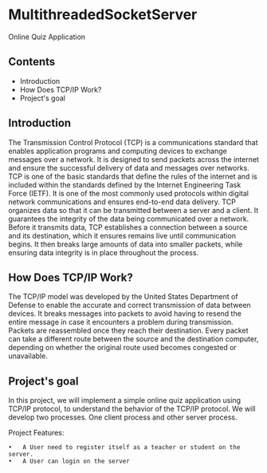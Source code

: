 # MultithreadedSocketServer
Online Quiz Application

## Contents


- Introduction
- How Does TCP/IP Work?
- Project's goal


## Introduction

The Transmission Control Protocol (TCP) is a communications standard that enables application programs and computing devices to exchange messages over a network. It is designed to send packets across the internet and ensure the successful delivery of data and messages over networks.
TCP is one of the basic standards that define the rules of the internet and is included within the standards defined by the Internet Engineering Task Force (IETF). It is one of the most commonly used protocols within digital network communications and ensures end-to-end data delivery.
TCP organizes data so that it can be transmitted between a server and a client. It guarantees the integrity of the data being communicated over a network. Before it transmits data, TCP establishes a connection between a source and its destination, which it ensures remains live until communication begins. It then breaks large amounts of data into smaller packets, while ensuring data integrity is in place throughout the process.


## How Does TCP/IP Work?

The TCP/IP model was developed by the United States Department of Defense to enable the accurate and correct transmission of data between devices. It breaks messages into packets to avoid having to resend the entire message in case it encounters a problem during transmission. Packets are reassembled once they reach their destination. Every packet can take a different route between the source and the destination computer, depending on whether the original route used becomes congested or unavailable.


## Project's goal

In this project, we will implement a simple online quiz application using TCP/IP protocol, to understand the behavior of the TCP/IP protocol. We will develop two processes. One client process and other server process.


Project Features:

```
•	A User need to register itself as a teacher or student on the server.
•	A User can login on the server
```
